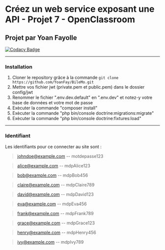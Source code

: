 # Créez un web service exposant une API - Projet 7 - OpenClassroom

## Projet par Yoan Fayolle

[![Codacy Badge](https://app.codacy.com/project/badge/Grade/5b110127aa1b462986b546ac94a36c57)](https://app.codacy.com/gh/YoanFay/SnowTricks/dashboard?utm_source=gh&utm_medium=referral&utm_content=&utm_campaign=Badge_grade)

-----------------

### Installation 

1.  Cloner le repository grâce à la commande `git clone https://github.com/YoanFay/BileMo.git`
2.  Mettre vos fichier jwt (private.pem et public.pem) dans le dossier config/jwt
3.  Renommer le fichier ".env.dev.default" en ".env.dev" et notez-y votre base de données et votre mot de passe
4.  Exècuter la commande "composer install"
5.  Exècuter la commande "php bin/console doctrine:migrations:migrate"
6.  Exècuter la commande "php bin/console doctrine:fixtures:load"

-----------------

### Identifiant

Les identifiants pour ce connecter au site sont :

>johndoe@example.com
--
>motdepasse123

>alice@example.com
--
>mdpAlice123

>bob@example.com
--
>mdpBob456

>claire@example.com
--
>mdpClaire789

>david@example.com
--
>mdpDavid123

>eva@example.com
--
>mdpEva456

>frank@example.com
--
>mdpFrank789

>grace@example.com
--
>mdpGrace123

>henry@example.com
--
>mdpHenry456

>ivy@example.com
--
>mdpIvy789
>
